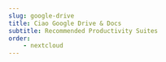 ```yaml
---
slug: google-drive
title: Ciao Google Drive & Docs
subtitle: Recommended Productivity Suites
order:
    - nextcloud
---
```

